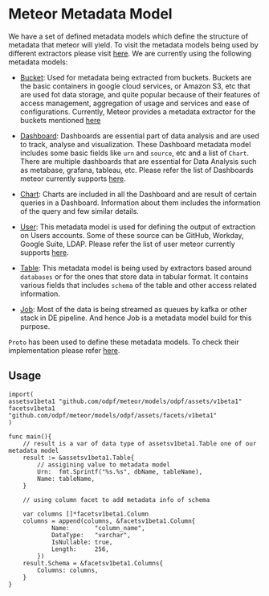 # Meteor Metadata Model

We have a set of defined metadata models which define the structure of metadata that meteor will yield.
To visit the metadata models being used by different extractors please visit [here](../reference/extractors.md).
We are currently using the following metadata models:

- [Bucket](https://github.com/odpf/proton/blob/main/odpf/assets/bucket.proto):
  Used for metadata being extracted from buckets. Buckets are the basic containers in google cloud services, or Amazon S3, etc that are used fot data storage, and quite popular because of their features of access management, aggregation of usage and services and ease of configurations.
  Currently, Meteor provides a metadata extractor for the buckets mentioned [here](../reference/extractors.md)

- [Dashboard](https://github.com/odpf/proton/blob/main/odpf/assets/dashboard.proto):
  Dashboards are essential part of data analysis and are used to track, analyse and visualization.
  These Dashboard metadata model includes some basic fields like `urn` and `source`, etc and a list of `Chart`.
  There are multiple dashboards that are essential for Data Analysis such as metabase, grafana, tableau, etc.
  Please refer the list of Dashboards meteor currently supports [here](../reference/extractors.md).

- [Chart](https://github.com/odpf/proton/blob/main/odpf/assets/chart.proto):
  Charts are included in all the Dashboard and are result of certain queries in a Dashboard.
  Information about them includes the information of the query and few similar details.

- [User](https://github.com/odpf/proton/blob/main/odpf/assets/user.proto):
  This metadata model is used for defining the output of extraction on Users accounts.
  Some of these source can be GitHub, Workday, Google Suite, LDAP.
  Please refer the list of user meteor currently supports [here](../reference/extractors.md).

- [Table](https://github.com/odpf/proton/blob/main/odpf/assets/table.proto):
  This metadata model is being used by extractors based around `databases` or for the ones that store data in tabular format.
  It contains various fields that includes `schema` of the table and other access related information.

- [Job](https://github.com/odpf/proton/blob/main/odpf/assets/job.proto):
  Most of the data is being streamed as queues by kafka or other stack in DE pipeline.
  And hence Job is a metadata model build for this purpose.

`Proto` has been used to define these metadata models.
To check their implementation please refer [here](https://github.com/odpf/proton/tree/main/odpf/assets).

## Usage

```golang
import(
assetsv1beta1 "github.com/odpf/meteor/models/odpf/assets/v1beta1"
facetsv1beta1 "github.com/odpf/meteor/models/odpf/assets/facets/v1beta1"
)

func main(){
    // result is a var of data type of assetsv1beta1.Table one of our metadata model
    result := &assetsv1beta1.Table{
        // assigining value to metadata model
        Urn:  fmt.Sprintf("%s.%s", dbName, tableName),
        Name: tableName,
    }

    // using column facet to add metadata info of schema

    var columns []*facetsv1beta1.Column
    columns = append(columns, &facetsv1beta1.Column{
            Name:       "column_name",
            DataType:   "varchar",
            IsNullable: true,
            Length:     256,
        })
    result.Schema = &facetsv1beta1.Columns{
        Columns: columns,
    }
}
```
